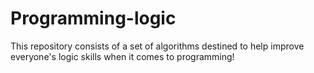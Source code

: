 # Programming-logic
This repository consists of a set of algorithms destined to help improve everyone's logic skills when it comes to programming!
